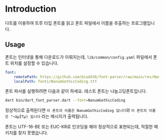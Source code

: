 # Introduction

다트를 이용하여 트루 타입 폰트를 읽고 폰트 파일에서 이름을 추출하는 프로그램입니다.

## Usage

폰트는 인터넷을 통해 다운로드가 이뤄지는데, `lib/common/config.yaml` 파일에서 폰트 위치를 설정할 수 있습니다.

```yaml
font:
    remotePath: https://github.com/biud436/font-parser/raw/main/res/NanumGothicCoding.ttf
    localPath: fonts/NanumGothicCoding.ttf
```

폰트 파서를 실행하려면 다음과 같이 하세요. 테스트 폰트는 나눔고딩폰트입니다.

```bash
dart bin/dart_font_parser.dart --font=NanumGothicCoding
```

정상적으로 출력된다면 `이 폰트의 이름은 NanumGothicCoding 입니다`와 `이 폰트의 이름은 °¬àµÏTµ) 입니다` 라는 메시지가 출력됩니다.

폰트는 UTF-16-BE 또는 EUC-KR로 인코딩을 해야 정상적으로 표현되는데, 적절한 패키지를 찾지 못했습니다.
